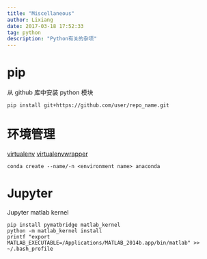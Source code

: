 ```yaml
---
title: "Miscellaneous"
author: Lixiang
date: 2017-03-18 17:52:33
tag: python
description: "Python有关的杂项"
---
```


# pip

从 github 库中安装 python 模块

``` shell
pip install git+https://github.com/user/repo_name.git
```

# 环境管理

[virtualenv](https://virtualenv.pypa.io/en/stable/)
[virtualenvwrapper](https://virtualenvwrapper.readthedocs.io/en/latest/)

``` shell
conda create --name/-n <environment name> anaconda
```

# Jupyter

Jupyter matlab kernel

``` shell
pip install pymatbridge matlab_kernel
python -m matlab_kernel install
printf "export MATLAB_EXECUTABLE=/Applications/MATLAB_2014b.app/bin/matlab" >> ~/.bash_profile
```





